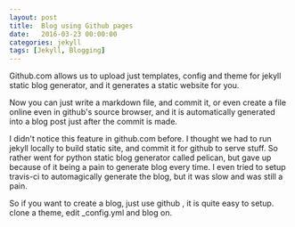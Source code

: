 ```yaml
---
layout: post
title:  Blog using Github pages
date:   2016-03-23 00:00:00
categories: jekyll
tags: [Jekyll, Blogging]
---
```


Github.com allows us to upload just templates, config and theme for jekyll static blog generator,
and  it generates a static website for you. 

Now you can just write a markdown file, and commit it, or even create a file
online even in github's source browser, and it is automatically generated into a blog post just after the commit is
made.

I didn't notice  this feature in github.com before. I thought we had to run jekyll locally to build static site, and 
commit it for github to serve stuff. So rather went for python static blog generator called pelican, but gave up
because of it being a pain to generate blog every time. I even tried to setup travis-ci to automagically generate
the blog, but it was slow and was still a pain.

So if you want to create a blog, just use github , it is quite easy to setup. clone a theme, edit _config.yml
and blog on.
